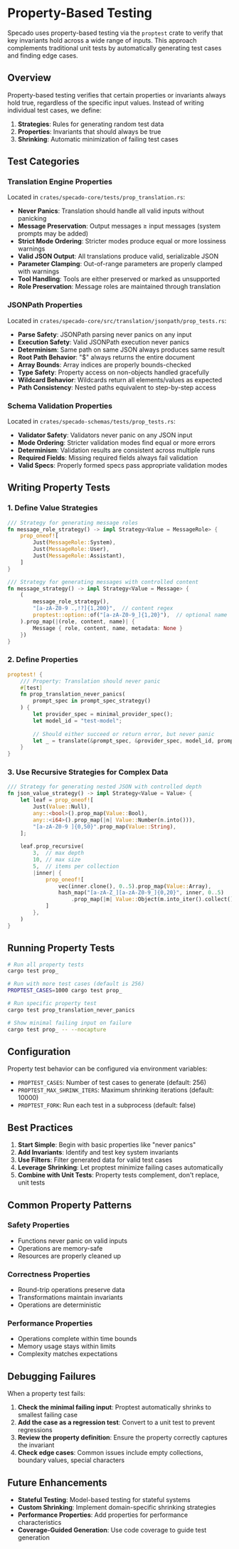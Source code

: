 # Property-Based Testing

Specado uses property-based testing via the `proptest` crate to verify that key invariants hold across a wide range of inputs. This approach complements traditional unit tests by automatically generating test cases and finding edge cases.

## Overview

Property-based testing verifies that certain properties or invariants always hold true, regardless of the specific input values. Instead of writing individual test cases, we define:

1. **Strategies**: Rules for generating random test data
2. **Properties**: Invariants that should always be true
3. **Shrinking**: Automatic minimization of failing test cases

## Test Categories

### Translation Engine Properties

Located in `crates/specado-core/tests/prop_translation.rs`:

- **Never Panics**: Translation should handle all valid inputs without panicking
- **Message Preservation**: Output messages ≥ input messages (system prompts may be added)
- **Strict Mode Ordering**: Stricter modes produce equal or more lossiness warnings
- **Valid JSON Output**: All translations produce valid, serializable JSON
- **Parameter Clamping**: Out-of-range parameters are properly clamped with warnings
- **Tool Handling**: Tools are either preserved or marked as unsupported
- **Role Preservation**: Message roles are maintained through translation

### JSONPath Properties

Located in `crates/specado-core/src/translation/jsonpath/prop_tests.rs`:

- **Parse Safety**: JSONPath parsing never panics on any input
- **Execution Safety**: Valid JSONPath execution never panics
- **Determinism**: Same path on same JSON always produces same result
- **Root Path Behavior**: "$" always returns the entire document
- **Array Bounds**: Array indices are properly bounds-checked
- **Type Safety**: Property access on non-objects handled gracefully
- **Wildcard Behavior**: Wildcards return all elements/values as expected
- **Path Consistency**: Nested paths equivalent to step-by-step access

### Schema Validation Properties

Located in `crates/specado-schemas/tests/prop_tests.rs`:

- **Validator Safety**: Validators never panic on any JSON input
- **Mode Ordering**: Stricter validation modes find equal or more errors
- **Determinism**: Validation results are consistent across multiple runs
- **Required Fields**: Missing required fields always fail validation
- **Valid Specs**: Properly formed specs pass appropriate validation modes

## Writing Property Tests

### 1. Define Value Strategies

```rust
/// Strategy for generating message roles
fn message_role_strategy() -> impl Strategy<Value = MessageRole> {
    prop_oneof![
        Just(MessageRole::System),
        Just(MessageRole::User),
        Just(MessageRole::Assistant),
    ]
}

/// Strategy for generating messages with controlled content
fn message_strategy() -> impl Strategy<Value = Message> {
    (
        message_role_strategy(),
        "[a-zA-Z0-9 .,!?]{1,200}",  // content regex
        proptest::option::of("[a-zA-Z0-9_]{1,20}"),  // optional name
    ).prop_map(|(role, content, name)| {
        Message { role, content, name, metadata: None }
    })
}
```

### 2. Define Properties

```rust
proptest! {
    /// Property: Translation should never panic
    #[test]
    fn prop_translation_never_panics(
        prompt_spec in prompt_spec_strategy()
    ) {
        let provider_spec = minimal_provider_spec();
        let model_id = "test-model";
        
        // Should either succeed or return error, but never panic
        let _ = translate(&prompt_spec, &provider_spec, model_id, prompt_spec.strict_mode);
    }
}
```

### 3. Use Recursive Strategies for Complex Data

```rust
/// Strategy for generating nested JSON with controlled depth
fn json_value_strategy() -> impl Strategy<Value = Value> {
    let leaf = prop_oneof![
        Just(Value::Null),
        any::<bool>().prop_map(Value::Bool),
        any::<i64>().prop_map(|n| Value::Number(n.into())),
        "[a-zA-Z0-9 ]{0,50}".prop_map(Value::String),
    ];
    
    leaf.prop_recursive(
        3,  // max depth
        10, // max size
        5,  // items per collection
        |inner| {
            prop_oneof![
                vec(inner.clone(), 0..5).prop_map(Value::Array),
                hash_map("[a-zA-Z_][a-zA-Z0-9_]{0,20}", inner, 0..5)
                    .prop_map(|m| Value::Object(m.into_iter().collect())),
            ]
        },
    )
}
```

## Running Property Tests

```bash
# Run all property tests
cargo test prop_

# Run with more test cases (default is 256)
PROPTEST_CASES=1000 cargo test prop_

# Run specific property test
cargo test prop_translation_never_panics

# Show minimal failing input on failure
cargo test prop_ -- --nocapture
```

## Configuration

Property test behavior can be configured via environment variables:

- `PROPTEST_CASES`: Number of test cases to generate (default: 256)
- `PROPTEST_MAX_SHRINK_ITERS`: Maximum shrinking iterations (default: 10000)
- `PROPTEST_FORK`: Run each test in a subprocess (default: false)

## Best Practices

1. **Start Simple**: Begin with basic properties like "never panics"
2. **Add Invariants**: Identify and test key system invariants
3. **Use Filters**: Filter generated data for valid test cases
4. **Leverage Shrinking**: Let proptest minimize failing cases automatically
5. **Combine with Unit Tests**: Property tests complement, don't replace, unit tests

## Common Property Patterns

### Safety Properties
- Functions never panic on valid inputs
- Operations are memory-safe
- Resources are properly cleaned up

### Correctness Properties
- Round-trip operations preserve data
- Transformations maintain invariants
- Operations are deterministic

### Performance Properties
- Operations complete within time bounds
- Memory usage stays within limits
- Complexity matches expectations

## Debugging Failures

When a property test fails:

1. **Check the minimal failing input**: Proptest automatically shrinks to smallest failing case
2. **Add the case as a regression test**: Convert to a unit test to prevent regressions
3. **Review the property definition**: Ensure the property correctly captures the invariant
4. **Check edge cases**: Common issues include empty collections, boundary values, special characters

## Future Enhancements

- **Stateful Testing**: Model-based testing for stateful systems
- **Custom Shrinking**: Implement domain-specific shrinking strategies
- **Performance Properties**: Add properties for performance characteristics
- **Coverage-Guided Generation**: Use code coverage to guide test generation